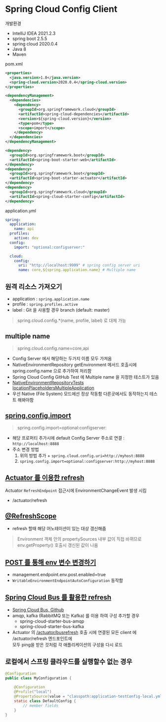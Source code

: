 # Spring Cloud Config Client

개발환경
- IntelliJ IDEA 2021.2.3
- spring boot 2.5.5
- spring cloud 2020.0.4
- Java 8
- Maven

pom.xml
```xml
<properties>
  <java.version>1.8</java.version>
  <spring-cloud.version>2020.0.4</spring-cloud.version>
</properties>

<dependencyManagement>
  <dependencies>
    <dependency>
      <groupId>org.springframework.cloud</groupId>
      <artifactId>spring-cloud-dependencies</artifactId>
      <version>${spring-cloud.version}</version>
      <type>pom</type>
      <scope>import</scope>
    </dependency>
  </dependencies>
</dependencyManagement>

<dependency>
  <groupId>org.springframework.boot</groupId>
  <artifactId>spring-boot-starter-web</artifactId>
</dependency>
<dependency>
  <groupId>org.springframework.boot</groupId>
  <artifactId>spring-boot-starter-actuator</artifactId>
</dependency>
<dependency>
  <groupId>org.springframework.cloud</groupId>
  <artifactId>spring-cloud-starter-config</artifactId>
</dependency>
```
application.yml
```yaml
spring:
  application:
    name: api
  profiles:
    active: dev
  config:
    import: "optional:configserver:"

  cloud:
    config:
      uri: "http://localhost:9999" # spring config server uri
      name: core,${spring.application.name} # Multiple name
```

## 원격 리소스 가져오기
- application : `spring.application.name`
- profile : `spring.profiles.active`
- label : Git 을 사용할 경우 branch (default: master)
> spring.cloud.config.*(name, profile, label) 로 대체 가능

## multiple name
> spring.cloud.config.name=core,api
- Config Server 에서 해당하는 두가지 이름 모두 가져옴
- NativeEnvironmentRepository getEnvironment 메서드 호출시에 spring.config.name 으로 추가하여 처리함
- Spring Cloud Config GitHub Test 에 Multiple name 을 지정한 테스트가 있음
- [NativeEnvironmentRepositoryTests locationPlaceholdersMultipleApplication](https://github.com/spring-cloud/spring-cloud-config/blob/04e1d22b13/spring-cloud-config-server/src/test/java/org/springframework/cloud/config/server/environment/NativeEnvironmentRepositoryTests.java)
- 우선 Native (File System) 모드에선 정상 작동함 다른곳에서도 동작하는지 테스트 해봐야함


## [spring.config.import](https://docs.spring.io/spring-cloud-config/docs/current/reference/html/#config-data-import)
> spring.config.import=optional:configserver:
- 해당 프로퍼티 추가시에 default Config Server 주소로 연결 : `http://localhost:8888`
- 주소 변경 방법
  1. 위의 방법 추가 + `spring.cloud.config.uri=http://myhost:8888`
  2. `spring.config.import=optional:configserver:http://myhost:8888`
  
## [Actuator 를 이용한 refresh](https://docs.spring.io/spring-cloud-commons/docs/current/reference/html/#endpoints)
Actuator `RefreshEndpoint` 접근시에 EnvironmentChangeEvent 발생 시킴
- /actuator/refresh

## [@RefreshScope](https://docs.spring.io/spring-cloud-commons/docs/current/reference/html/#refresh-scope)
- refresh 할때 해당 어노테이션이 있는 대상 갱신해줌
> Environment 객체 안의 propertySources 내부 값이 직접 바뀌므로 env.getProperty() 호출시 갱신된 값이 나옴

## [POST 를 통해 env 변수 변경하기](https://docs.spring.io/spring-cloud-commons/docs/current/reference/html/#endpoints)
- management.endpoint.env.post.enabled=true
- `WritableEnvironmentEndpointAutoConfiguration` 동작함

## [Spring Cloud Bus 를 활용한 refresh](https://docs.spring.io/spring-cloud-bus/docs/current/reference/html/)
- [Spring Cloud Bus, Github](https://github.com/spring-cloud/spring-cloud-bus)
- amqp, kafka (RabbitMQ 또는 Kafka) 를 이용 하여 구성 추가할 경우
  - spring-cloud-starter-bus-amqp
  - spring-cloud-starter-bus-kafka
- Actuator 의 [/actuator/busrefresh](https://github.com/spring-cloud/spring-cloud-bus/blob/main/spring-cloud-bus/src/main/java/org/springframework/cloud/bus/endpoint/RefreshBusEndpoint.java) 호출 시에 연결된 모든 client 에 /actuator/refresh 엔드포인트에  
  모두 ping을 받은 것처럼 각 애플리케이션의 구성을 다시 로드

## 로컬에서 스프링 클라우드를 실행할수 없는 경우
```java
@Configuration
public class MyConfiguration {
    
    @Configuration
    @Profile("local")
    @PropertySource(value = "classpath:application-testConfig-local.yml")
    static class DefaultConfig {
        // member fields
    }
}
```